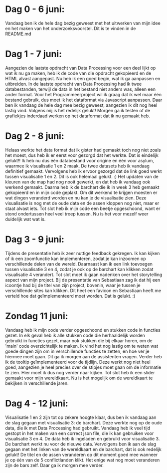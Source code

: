# Dag 0 - 6 juni: 
Vandaag ben ik de hele dag bezig geweest met het uitwerken van mijn idee en het maken van het onderzoeksvoorstel.
Dit is te vinden in de README.md

# Dag 1 - 7 juni: 
Aangezien de laatste opdracht van Data Processing voor een deel lijkt op wat ik nu ga maken, 
heb ik de code van die opdracht gekopieerd en de HTML alvast aangepast.
Nu heb ik een goed begin, wat ik ga aanpassen en uitbreiden.
In de laatste opdracht van Data Processing had ik twee databestanden, 
terwijl de data in het bestand niet anders was, alleen een ander format.
Voor het Programmeerproject wil ik graag dat ik wel maar één bestand gebruik, 
dus moet ik het dataformat via Javascript aanpassen.
Daar ben ik vandaag de hele dag mee bezig geweest, aangezien ik dit nog heel lastig vind.
Volgens mij is het redelijk gelukt!
Morgen ga ik testen of de grafiekjes inderdaad werken op het dataformat dat ik nu gemaakt heb.

# Dag 2 - 8 juni: 
Helaas werkte het data format dat ik gister had gemaakt toch nog niet zoals het moest,
dus heb ik er eerst voor gezorgd dat het werkte.
Dat is eindelijk gelukt!!
Ik heb nu dus één databestand voor origine en één voor asylum,
waarmee ik visualisatie 1 en 2 maak.
De twee datasets heb ik vandaag definitief gemaakt.
Vervolgens heb ik ervoor gezorgd dat de link goed werkt tussen visualisatie 1 en 2.
Dit is ook helemaal gelukt. :)
Het updaten van de kleuren van de map had nog nooit gewerkt, 
en dat heb ik vandaag ook werkend gemaakt.
Daarna heb ik de barchart die ik in week 3 heb gemaakt gekopieerd en in mijn code geplakt.
Om dit werkend te krijgen moesten er wat dingen veranderd worden en nu kan je de visualisatie zien.
Deze visualisatie is nog met de oude data en de assen kloppen nog niet, maar er staat alvast iets.
Tot slot heb ik mijn code een beetje opgeschoond, 
want er stond ondertussen heel veel troep tussen.
Nu is het voor mezelf weer duidelijk wat wat is.

# Dag 3 - 9 juni:
Tijdens de presentatie heb ik zeer nuttige feedback gekregen.
Ik kan kijken of ik een zoomfunctie kan implementeren, 
zodat je kan inzoomen op verschillende delen van de wereld.
Daarnaast kan ik een link toevoegen tussen visualisatie 3 en 4, 
zodat je ook op de barchart kan klikken zodat visualisatie 4 verandert.
Tot slot moet ik gaan nadenken over het storytelling aspect van mijn project.
Bij de presentatie van Sebastiaan zag ik dat hij een icoontje had bij de titel van zijn project, 
bovenin, waar je tussen je verschillende sites kan klikken.
Dit heet een favicon en Sebastiaan heeft me verteld hoe dat geïmplementeerd moet worden.
Dat is gelukt. :)

# Zondag 11 juni:
Vandaag heb ik mijn code verder opgeschoond en stukken code in functies gezet.
In elk geval heb ik alle stukken code die herhaaldelijk worden gebruikt in functies gezet,
maar ook stukken die bij elkaar horen, om de 'main' code overzichtelijk te maken.
Ik vind het nog lastig om te weten wat goede dingen zijn om in verschillende functies te zetten,
en hoe ver je hiermee moet gaan.
Dit ga ik morgen aan de assistenten vragen.
Verder heb ik de tooltip geïmplementeerd voor de tijdlijn.
Deze werkt nog niet heel goed, aangezien je heel precies over de stipjes moet gaan om de informatie te zien.
Hier moet ik dus nog verder naar kijken.
Tot slot heb ik een slider gemaakt voor mijn wereldkaart.
Nu is het mogelijk om de wereldkaart te bekijken in verschillende jaren.

# Dag 4 - 12 juni:
Visualisatie 1 en 2 zijn tot op zekere hoogte klaar, 
dus ben ik vandaag aan de slag gegaan met visualisatie 3: de barchart.
Deze werkte nog op de oude data, die ik met Data Processing had gebruikt.
Vandaag heb ik veel tijd gestopt in het maken van een correct json file, 
die ik kan gebruiken voor visualisatie 3 en 4.
De data heb ik ingeladen en gebruikt voor visualisatie 3.
De barchart werkt nu voor de nieuwe data.
Vervolgens ben ik aan de slag gegaan met het linken van de wereldkaart en de barchart,
dat is ook redelijk gelukt!
De titel en de assen veranderen op dit moment goed mee wanneer je op één van de 5 conflictlanden klikt.
Het enige wat nog moet veranderen zijn de bars zelf.
Daar ga ik morgen mee verder.
